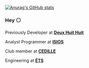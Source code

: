 [![Anurag's GitHub stats](https://github-readme-stats.vercel.app/api?username=UlysseCorbeil)](https://github.com/anuraghazra/github-readme-stats)

### Hey :white_circle:

Previously Developer at **[Deux Huit Huit](https://deuxhuithuit.com/)**

Analyst Programmer at **[ISIOS](https://isios.ca/)**

Club member at **[CEDILLE](https://cedille.club/)**

Engineering at **[ÉTS](https://www.etsmtl.ca/en/studies/Undergraduate-Programs/Bachelor-of-Software-Engineering)**
